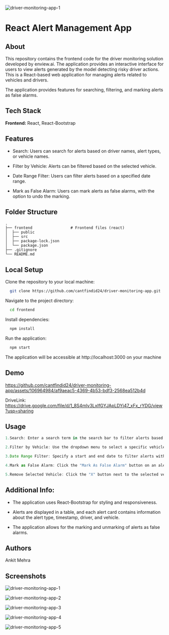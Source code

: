 ![driver-monitoring-app-1](https://github.com/cantfindid24/driver-monitoring-app/assets/106964984/f31fe117-f60e-498a-b7c8-8a72abaa471e)
# React Alert Management App


## About

This repository contains the frontend code for the driver monitoring solution developed by enview.ai. The application provides an interactive interface for users to view alerts generated by the model detecting risky driver actions.
This is a React-based web application for managing alerts related to vehicles and drivers. 

The application provides features for searching, filtering, and marking alerts as false alarms.


## Tech Stack

**Frontend:** React, React-Bootstrap

## Features

- Search: Users can search for alerts based on driver names, alert types, or vehicle names.

- Filter by Vehicle: Alerts can be filtered based on the selected vehicle.

- Date Range Filter: Users can filter alerts based on a specified date range.

- Mark as False Alarm: Users can mark alerts as false alarms, with the option to undo the marking.

## Folder Structure

    .
    ├── frontend                 # Frontend files (react)
    │  ├── public
    │  ├── src
    │  ├── package-lock.json
    │  └── package.json
    ├── .gitignore
    └── README.md
    

## Local Setup

Clone the repository to your local machine:

```bash
  git clone https://github.com/cantfindid24/driver-monitoring-app.git
```

Navigate to the project directory:

```bash
  cd frontend
```

Install dependencies:

```bash
  npm install
```

Run the application:

```bash
  npm start
```

The application will be accessible at http://localhost:3000 on your machine



## Demo

https://github.com/cantfindid24/driver-monitoring-app/assets/106964984/af9aeac5-4369-4b53-bdf3-2568ea512b4d

DriveLink: https://drive.google.com/file/d/1_8S4mlv3LxIfGYJApLDYj47_xFx_rYDG/view?usp=sharing


## Usage

```javascript
1.Search: Enter a search term in the search bar to filter alerts based on driver names, alert types, or vehicle names.

2.Filter by Vehicle: Use the dropdown menu to select a specific vehicle and view alerts related to that vehicle.

3.Date Range Filter: Specify a start and end date to filter alerts within a particular date range.

4.Mark as False Alarm: Click the "Mark As False Alarm" button on an alert to mark it as a false alarm. The button will be disabled if the alert is already marked.

5.Remove Selected Vehicle: Click the "X" button next to the selected vehicle to clear the vehicle filter and view alerts for all vehicles.

```


## Additional Info:

- The application uses React-Bootstrap for styling and responsiveness.

- Alerts are displayed in a table, and each alert card contains information about the alert type, timestamp, driver, and vehicle.

- The application allows for the marking and unmarking of alerts as false alarms.


## Authors

Ankit Mehra


## Screenshots

<p float="left">

 ![driver-monitoring-app-1](https://github.com/cantfindid24/driver-monitoring-app/assets/106964984/5831aaf8-264d-4442-8c09-9c5758b4cf81)

![driver-monitoring-app-2](https://github.com/cantfindid24/driver-monitoring-app/assets/106964984/a94f508e-0ed0-4106-b2c4-8cc94c0ebdd3)

![driver-monitoring-app-3](https://github.com/cantfindid24/driver-monitoring-app/assets/106964984/8457ebf4-5cba-45fb-b757-a21220dff4b4)

![driver-monitoring-app-4](https://github.com/cantfindid24/driver-monitoring-app/assets/106964984/e1873844-9fef-4b3e-9185-94943e332a2a)

![driver-monitoring-app-5](https://github.com/cantfindid24/driver-monitoring-app/assets/106964984/86ab372f-ad3a-441f-afd0-c7c405ca839b)

</p>

